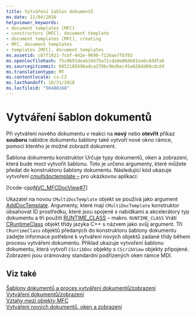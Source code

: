 ```yaml
---
title: Vytváření šablon dokumentů
ms.date: 11/04/2016
helpviewer_keywords:
- document templates [MFC]
- constructors [MFC], document template
- document templates [MFC], creating
- MFC, document templates
- templates [MFC], document templates
ms.assetid: c87f1821-7cbf-442e-9690-f126ae7fb783
ms.openlocfilehash: f5c0691deab3d475a72cda0e86d681ea0c4ddfa0
ms.sourcegitcommit: 6052185696adca270bc9bdbec45a626dd89cdcdd
ms.translationtype: MT
ms.contentlocale: cs-CZ
ms.lasthandoff: 10/31/2018
ms.locfileid: "50480168"
---
```

# <a name="document-template-creation"></a>Vytváření šablon dokumentů

Při vytváření nového dokumentu v reakci na **nový** nebo **otevřít** příkaz **souboru** nabídce dokumentu šablony také vytvoří nové okno rámce, pomocí kterého je možné zobrazit dokument.

Šablona dokumentu konstruktor Určuje typy dokumentů, oken a zobrazení, která bude moct vytvořit šablonu. Toto je určeno argumenty, které můžete předat do konstruktoru šablony dokumentu. Následující kód ukazuje vytvoření [cmultidoctemplate –](../mfc/reference/cmultidoctemplate-class.md) pro ukázkovou aplikaci:

[!code-cpp[NVC_MFCDocView#7](../mfc/codesnippet/cpp/document-template-creation_1.cpp)]

Ukazatel na novou `CMultiDocTemplate` objekt se používá jako argument [AddDocTemplate](../mfc/reference/cwinapp-class.md#adddoctemplate). Argumenty, které mají `CMultiDocTemplate` konstruktor obsahovat ID prostředku, které jsou spojené s nabídkami a akcelerátory typ dokumentu a tři použití [RUNTIME_CLASS](../mfc/reference/run-time-object-model-services.md#runtime_class) – makro. `RUNTIME_CLASS` Vrátí [CRuntimeClass](../mfc/reference/cruntimeclass-structure.md) objekt třídy jazyka C++ s názvem jako svůj argument. Tři `CRuntimeClass` objektů předaných do konstruktoru šablony dokumentu zadejte informace potřebné k vytváření nových objektů zadané třídy během procesu vytváření dokumentu. Příklad ukazuje vytvoření šablonu dokumentu, která vytvoří `CScribDoc` objekty s `CScribView` objekty připojené. Zobrazení jsou orámovány standardní podřízených oken rámce MDI.

## <a name="see-also"></a>Viz také

[Šablony dokumentů a proces vytváření dokumentů/zobrazení](../mfc/document-templates-and-the-document-view-creation-process.md)<br/>
[Vytváření dokumentů/zobrazení](../mfc/document-view-creation.md)<br/>
[Vztahy mezi objekty MFC](../mfc/relationships-among-mfc-objects.md)<br/>
[Vytváření nových dokumentů, oken a zobrazení](../mfc/creating-new-documents-windows-and-views.md)

